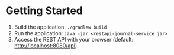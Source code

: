 # Getting Started
1. Build the application: `./gradlew build`
2. Run the application: `java -jar <restapi-journal-service jar>`
3. Access the REST API with your browser (default: [http://localhost:8080/api](http://localhost:8080/api)).